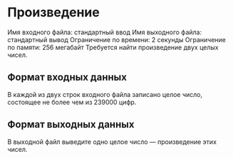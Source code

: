 # Произведение
  Имя входного файла: стандартный ввод
  Имя выходного файла: стандартный вывод
Ограничение по времени: 2 секунды
Ограничение по памяти: 256 мегабайт
Требуется найти произведение двух целых чисел.
## Формат входных данных
В каждой из двух строк входного файла записано целое число, состоящее не более чем из 239000
цифр.
## Формат выходных данных
В выходной файл выведите одно целое число — произведение этих чисел.
